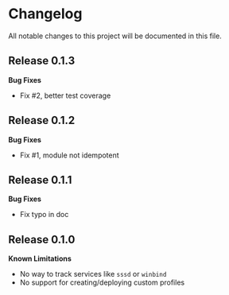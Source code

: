 # Changelog

All notable changes to this project will be documented in this file.

## Release 0.1.3

**Bug Fixes**
* Fix #2, better test coverage

## Release 0.1.2

**Bug Fixes**
* Fix #1, module not idempotent

## Release 0.1.1

**Bug Fixes**
* Fix typo in doc

## Release 0.1.0

**Known Limitations**

* No way to track services like `sssd` or `winbind`
* No support for creating/deploying custom profiles
